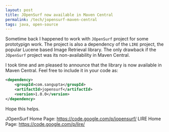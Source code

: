 ```yaml
---
layout: post
title: JOpenSurf now available in Maven Central
permalink: /tech/jopensurf-maven-central
tags: java, open-source
---
```


Sometime back I happened to work with `JOpenSurf` project for some prototypign work. The project is also a dependency
of the `LIRE` project, the popular Lucene based Image Retrieval library. The only drawback if the `JOpenSurf` project
was its non-availability in Maven Central.

I took time and am pleased to announce that the library is now available in Maven Central. Feel free to include it
in your code as:

```xml
<dependency>
    <groupId>com.sangupta</groupId>
    <artifactId>jopensurf</artifactId>
    <version>1.0.0</version>
</dependency>
```

Hope this helps.

JOpenSurf Home Page: https://code.google.com/p/jopensurf/
LIRE Home Page: https://code.google.com/p/lire/
